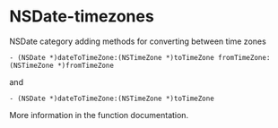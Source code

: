 NSDate-timezones
================

NSDate category adding methods for converting between time zones

```
- (NSDate *)dateToTimeZone:(NSTimeZone *)toTimeZone fromTimeZone:(NSTimeZone *)fromTimeZone
```

and

```
- (NSDate *)dateToTimeZone:(NSTimeZone *)toTimeZone
```

More information in the function documentation.
